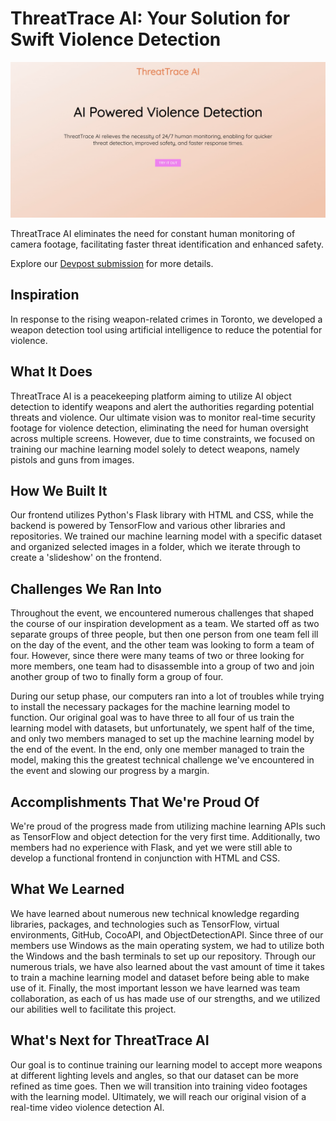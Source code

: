 # ThreatTrace AI: Your Solution for Swift Violence Detection

![Demo of ThreatTrace AI in action](threattrace-ai-demo.gif)

ThreatTrace AI eliminates the need for constant human monitoring of camera footage, facilitating faster threat identification and enhanced safety.

Explore our [Devpost submission](https://devpost.com/software/threattrace-ai) for more details.

## Inspiration

In response to the rising weapon-related crimes in Toronto, we developed a weapon detection tool using artificial intelligence to reduce the potential for violence.

## What It Does

ThreatTrace AI is a peacekeeping platform aiming to utilize AI object detection to identify weapons and alert the authorities regarding potential threats and violence. Our ultimate vision was to monitor real-time security footage for violence detection, eliminating the need for human oversight across multiple screens. However, due to time constraints, we focused on training our machine learning model solely to detect weapons, namely pistols and guns from images.

## How We Built It

Our frontend utilizes Python's Flask library with HTML and CSS, while the backend is powered by TensorFlow and various other libraries and repositories. We trained our machine learning model with a specific dataset and organized selected images in a folder, which we iterate through to create a 'slideshow' on the frontend.

## Challenges We Ran Into

Throughout the event, we encountered numerous challenges that shaped the course of our inspiration development as a team. We started off as two separate groups of three people, but then one person from one team fell ill on the day of the event, and the other team was looking to form a team of four. However, since there were many teams of two or three looking for more members, one team had to disassemble into a group of two and join another group of two to finally form a group of four.

During our setup phase, our computers ran into a lot of troubles while trying to install the necessary packages for the machine learning model to function. Our original goal was to have three to all four of us train the learning model with datasets, but unfortunately, we spent half of the time, and only two members managed to set up the machine learning model by the end of the event. In the end, only one member managed to train the model, making this the greatest technical challenge we've encountered in the event and slowing our progress by a margin.

## Accomplishments That We're Proud Of

We're proud of the progress made from utilizing machine learning APIs such as TensorFlow and object detection for the very first time. Additionally, two members had no experience with Flask, and yet we were still able to develop a functional frontend in conjunction with HTML and CSS.

## What We Learned

We have learned about numerous new technical knowledge regarding libraries, packages, and technologies such as TensorFlow, virtual environments, GitHub, CocoAPI, and ObjectDetectionAPI. Since three of our members use Windows as the main operating system, we had to utilize both the Windows and the bash terminals to set up our repository. Through our numerous trials, we have also learned about the vast amount of time it takes to train a machine learning model and dataset before being able to make use of it. Finally, the most important lesson we have learned was team collaboration, as each of us has made use of our strengths, and we utilized our abilities well to facilitate this project.

## What's Next for ThreatTrace AI

Our goal is to continue training our learning model to accept more weapons at different lighting levels and angles, so that our dataset can be more refined as time goes. Then we will transition into training video footages with the learning model. Ultimately, we will reach our original vision of a real-time video violence detection AI.
